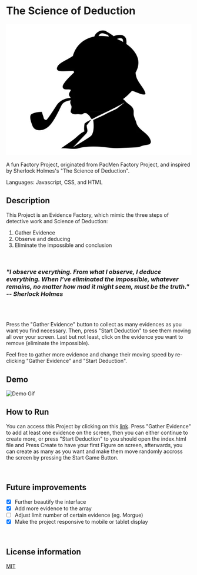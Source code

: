 # The Science of Deduction

<img src="/images/sherlock.jpg" alt="Intro Image">


A fun Factory Project, originated from PacMen Factory Project, and inspired by Sherlock Holmes's "The Science of Deduction". 

Languages: Javascript, CSS, and HTML 
<br>
## Description
This Project is an Evidence Factory, which mimic the three steps of detective work and Science of Deduction:
<ol>
<li>Gather Evidence</li>
<li>Observe and deducing</li>
<li>Eliminate the impossible and conclusion</li>
</ol>

<br>

### *"I observe everything. From what I observe, I deduce everything. When I’ve eliminated the impossible, whatever remains, no matter how mad it might seem, must be the truth." -- Sherlock Holmes*
<br>
<br>

Press the "Gather Evidence" button to collect as many evidences as you want you find necessary.
Then, press "Start Deduction" to see them moving all over your screen.
Last but not least, click on the evidence you want to remove (eliminate the impossible).

Feel free to gather more evidence and change their moving speed by re-clicking "Gather Evidence" and "Start Deduction".


## Demo
<img src="/images/demo-theScienceOfDeduction.gif" alt="Demo Gif">


<br>

## How to Run
You can access this Project by clicking on this <a href="https://hujianni.github.io/The-Science-Of-Deduction/" target="_blank">link</a>. Press "Gather Evidence" to add at least one evidence on the screen, then you can either continue to create more, or press "Start Deduction" to 
you should open the index.html file and Press Create to have your first Figure on screen, afterwards, you can create as many as you want and make them move randomly accross the screen by pressing the Start Game Button.

<br>

## Future improvements
- [x] Further beautify the interface
- [x] Add more evidence to the array
- [ ] Adjust limit number of certain evidence (eg. Morgue)
- [x] Make the project responsive to mobile or tablet display
<br>

## License information
<a href="https://choosealicense.com/licenses/mit/" target="_blank">MIT</a>
